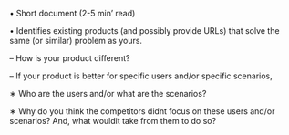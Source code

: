 • Short document (2-5 min’ read)

• Identifies existing products (and possibly provide URLs) that solve the same (or similar) problem as
yours.

– How is your product different?

– If your product is better for specific users and/or specific scenarios,

∗ Who are the users and/or what are the scenarios?

∗ Why do you think the competitors didnt focus on these users and/or scenarios? And, what
wouldit take from them to do so?
